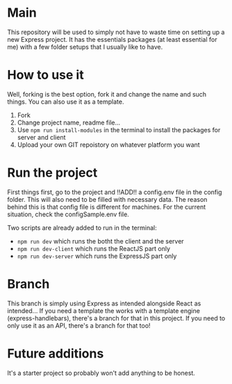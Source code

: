 # Main

This repository will be used to simply not have to waste time on setting up a new Express project.
It has the essentials packages (at least essential for me) with a few folder setups that I usually like to have.

# How to use it

Well, forking is the best option, fork it and change the name and such things.
You can also use it as a template.

1. Fork
2. Change project name, readme file...
3. Use `npm run install-modules` in the terminal to install the packages for server and client
4. Upload your own GIT repoistory on whatever platform you want

# Run the project

First things first, go to the project and !!ADD!! a config.env file in the config folder. This will also need to be filled with necessary data. The reason behind this is that config file is different for machines. For the current situation, check the configSample.env file.

Two scripts are already added to run in the terminal:

- `npm run dev` which runs the botht the client and the server
- `npm run dev-client` which runs the ReactJS part only
- `npm run dev-server` which runs the ExpressJS part only

# Branch
This branch is simply using Express as intended alongside React as intended...
If you need a template the works with  a template engine (express-handlebars), there's a branch for that in this project.
If you need to only use it as an API, there's a branch for that too!

# Future additions

It's a starter project so probably won't add anything to be honest.